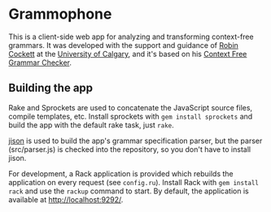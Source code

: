 Grammophone
===========

This is a client-side web app for analyzing and transforming context-free grammars. It was developed with the support and guidance of [Robin Cockett](http://pages.cpsc.ucalgary.ca/~robin/) at the [University of Calgary](http://ucalgary.ca), and it's based on his [Context Free Grammar Checker](http://smlweb.cpsc.ucalgary.ca).


Building the app
----------------

Rake and Sprockets are used to concatenate the JavaScript source files, compile templates, etc. Install sprockets with `gem install sprockets` and build the app with the default rake task, just `rake`.

[jison](http://zaach.github.com/jison/) is used to build the app's grammar specification parser, but the parser (src/parser.js) is checked into the repository, so you don't have to install jison.

For development, a Rack application is provided which rebuilds the application on every request (see `config.ru`). Install Rack with `gem install rack` and use the `rackup` command to start. By default, the application is available at [http://localhost:9292/](http://localhost:9292).
